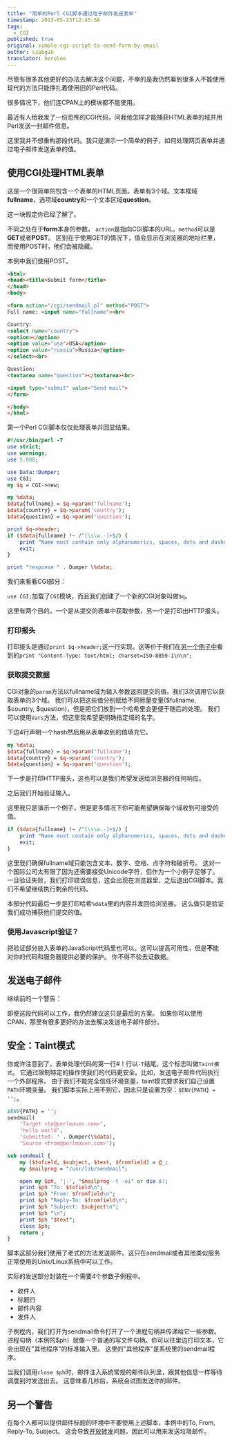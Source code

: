 ```yaml
---
title: "简单的Perl CGI脚本通过电子邮件发送表单"
timestamp: 2013-05-23T12:45:56
tags:
  - CGI
published: true
original: simple-cgi-script-to-send-form-by-email
author: szabgab
translator: herolee
---
```



尽管有很多其他更好的办法去解决这个问题，不幸的是我仍然看到很多人不能使用现代的方法只能挣扎着使用旧的Perl代码。

很多情况下，他们连CPAN上的模块都不能使用。

最近有人给我发了一份恐怖的CGI代码，问我他怎样才能捕获HTML表单的域并用Perl发送一封邮件信息。

这里我并不想重构那段代码。我只是演示一个简单的例子，如何处理网页表单并通过电子邮件发送表单的值。


## 使用CGI处理HTML表单

这是一个很简单的包含一个表单的HTML页面。表单有3个域。文本框域<b>fullname</b>，选项域<b>country</b>和一个文本区域<b>question</b>。

这一块假定你已经了解了。

不同之处在于<b>form</b>本身的参数。
`action`是指向CGI脚本的URL。`method`可以是<b>GET</b>或者<b>POST</b>。
区别在于使用GET的情况下，值会显示在浏览器的地址栏里，而使用POST时，他们会被隐藏。

本例中我们使用POST。

```html
<html>
<head><title>Submit form</title>
</head>
<body>

<form action="/cgi/sendmail.pl" method="POST">
Full name: <input name="fullname"><br>

Country:
<select name="country">
<option></option>
<option value="usa">USA</option>
<option value="russia">Russia</option>
</select><br>

Question:
<textarea name="question"></textarea><br>

<input type="submit" value="Send mail">
</form>

</body>
</html>
```

第一个Perl CGI脚本仅仅处理表单并回显结果。

```perl
#!/usr/bin/perl -T
use strict;
use warnings;
use 5.008;

use Data::Dumper;
use CGI;
my $q = CGI->new;

my %data;
$data{fullname} = $q->param('fullname');
$data{country} = $q->param('country');
$data{question} = $q->param('question');

print $q->header;
if ($data{fullname} !~ /^[\s\w.-]+$/) {
    print "Name must contain only alphanumerics, spaces, dots and dashes.";
    exit;
}

print "response " . Dumper \%data;
```

我们来看看CGI部分：

`use CGI;`加载了`CGI`模块，而且我们创建了一个新的CGI对象叫做`$q`。

这里有两个目的。一个是从提交的表单中获取参数，另一个是打印出HTTP报头。

<h3>打印报头</h3>

打印报头是通过`print $q->header;`这一行实现。这等价于我们在[另一个例子中](https://perlmaven.com/how-to-calculate-balance-of-bank-accounts-in-csv-file-using-perl)看到的`print "Content-Type: text/html; charset=ISO-8859-1\n\n";`

<h3>获取提交数据</h3>

CGI对象的`param`方法以fullname域为输入参数返回提交的值。我们3次调用它以获取表单的3个域。
我们可以把这些值分别赋给不同标量变量($fullname, $country, $question)，但是把它们放到一个哈希里会更便于随后的处理。
我们可以使用`Vars`方法，但这里我希望更明确指定域的名字。

下边4行声明一个hash然后用从表单收到的值填充它。

```perl
my %data;
$data{fullname} = $q->param('fullname');
$data{country} = $q->param('country');
$data{question} = $q->param('question');
```

下一步是打印HTTP报头，这也可以是我们希望发送给浏览器的任何响应。

之后我们开始验证输入。

这里我只是演示一个例子，但是更多情况下你可能希望确保每个域收到可接受的值。

```perl
if ($data{fullname} !~ /^[\s\w.-]+$/) {
    print "Name must contain only alphanumerics, spaces, dots and dashes.";
    exit;
}
```

这里我们确保fullname域只能包含文本、数字、空格、点字符和破折号。
这对一个国际公司太有限了因为还需要接受Unicode字符，但作为一个小例子足够了。
一旦验证失败，我们打印错误信息，这会出现在浏览器里，之后退出CGI脚本。我们不希望继续执行剩余的代码。

本部分代码最后一步是打印哈希`%data`里的内容并发回给浏览器。
这么做只是验证我们成功捕获他们提交的值。

<h3>使用Javascript验证？</h3>

把验证部分放入表单的JavaScript代码里也可以。这可以提高可用性，但是<b>不</b>能对你的代码和服务器提供必要的保护。
你不得不验去证数据。


## 发送电子邮件

继续前的一个警告：

即便这段代码可以工作，我仍然建议这只是最后的方案。
如果你可以使用CPAN，那里有很多更好的办法去解决发送电子邮件部分。

## 安全：Taint模式

你或许注意到了，表单处理代码的第一行#！行以`-T`结尾。这个标志叫做`Taint模式`。
它通过限制特定的操作使我们的代码更安全。比如，发送电子邮件代码执行一个外部程序。
由于我们不能完全信任环境变量，taint模式要求我们自己设置`PATH`环境变量。
我们脚本实际上用不到它，因此只是设置为空：`$ENV{PATH} = '';`。

```perl
$ENV{PATH} = '';
sendmail(
    'Target <to@perlmaven.com>',
    'hello world',
    'submitted: ' . Dumper(\%data),
    'Source <from@perlmaven.com>');

sub sendmail {
    my ($tofield, $subject, $text, $fromfield) = @_;
    my $mailprog = "/usr/lib/sendmail";

    open my $ph, '|-', "$mailprog -t -oi" or die $!;
    print $ph "To: $tofield\n";
    print $ph "From: $fromfield\n";
    print $ph "Reply-To: $fromfield\n";
    print $ph "Subject: $subject\n";
    print $ph "\n";
    print $ph "$text";
    close $ph;
    return ;
}
```

脚本这部分我们使用了老式的方法发送邮件。这只在sendmail或者其他类似服务正常使用的Unix/Linux系统中可以工作。

实际的发送部分封装在一个需要4个参数子例程中。

* 收件人
* 标题行
* 邮件内容
* 发件人

子例程内，我们打开为sendmail命令打开了一个进程句柄并传递给它一些参数。
进程句柄（本例的$ph）就像一个普通的写文件句柄。你可以往里边打印文本，它会出现在"其他程序"的标准输入里。
这里的"其他程序"是系统里的sendmail程序。

当我们调用`close $ph`时，邮件注入系统常规的邮件队列里，跟其他信息一样等待调度到时发送出去。
这意味着几秒后，系统会试图发送你的邮件。

## 另一个警告

在每个人都可以提供邮件标题的环境中不要使用上述脚本，本例中的To, From, Reply-To, Subject。
这会导致[开放转发](http://en.wikipedia.org/wiki/Open_mail_relay)问题，因此可以用来发送垃圾邮件。
